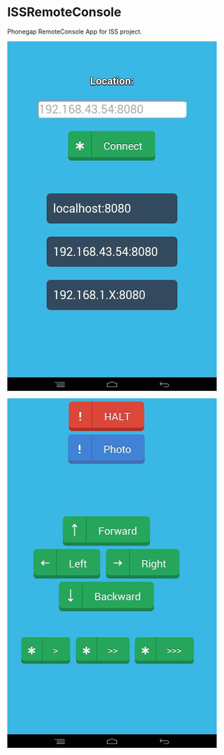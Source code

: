# ISSRemoteConsole
Phonegap RemoteConsole App for ISS project.

![alt tag](https://github.com/edoz90/ISSRemoteConsole/blob/master/screenshots/index.jpg)

![alt tag](https://github.com/edoz90/ISSRemoteConsole/blob/master/screenshots/cmd.jpg)